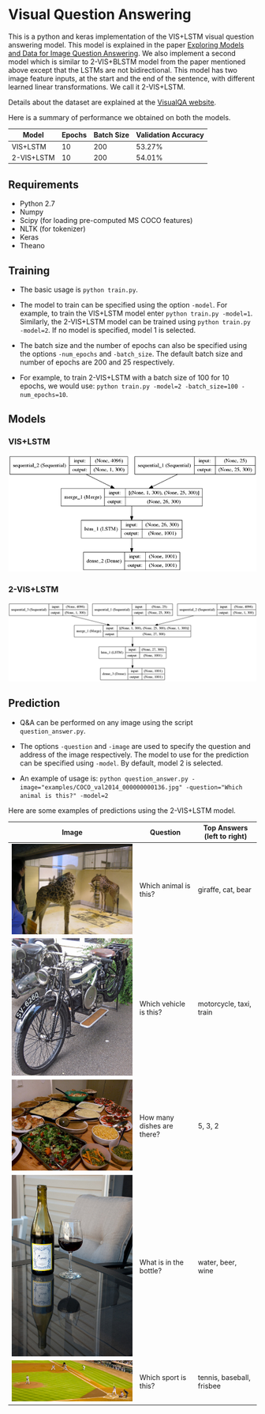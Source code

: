 # Visual Question Answering

This is a python and keras implementation of the VIS+LSTM visual question answering model. This model is explained in the paper [Exploring Models and Data for Image Question Answering](https://arxiv.org/abs/1505.02074). We also implement a second model which is similar to 2-VIS+BLSTM model from the paper mentioned above except that the LSTMs are not bidirectional. 
This model has two image feature inputs, at the start and the end of the sentence, with different learned linear transformations. We call it 2-VIS+LSTM. 

Details about the dataset are explained at the [VisualQA website](http://www.visualqa.org/). 

Here is a summary of performance we obtained on both the models.

| Model      | Epochs | Batch Size | Validation Accuracy |
|------------|--------|------------|---------------------|
| VIS+LSTM   | 10     | 200        | 53.27%              |
| 2-VIS+LSTM | 10     | 200        | 54.01%              |

## Requirements

* Python 2.7
* Numpy
* Scipy (for loading pre-computed MS COCO features)
* NLTK (for tokenizer)
* Keras
* Theano

## Training

* The basic usage is `python train.py`. 

* The model to train can be specified using the option `-model`. For example, to train the VIS+LSTM model enter `python train.py -model=1`. Similarly, the 2-VIS+LSTM model can be trained using `python train.py -model=2`. If no model is specified, model 1 is selected.

* The batch size and the number of epochs can also be specified using the options `-num_epochs` and `-batch_size`. The default batch size and number of epochs are 200 and 25 respectively.

* For example, to train 2-VIS+LSTM with a batch size of 100 for 10 epochs, we would use: `python train.py -model=2 -batch_size=100 -num_epochs=10`.

## Models

### VIS+LSTM

<img src="examples/model1.png">

### 2-VIS+LSTM

<img src="examples/model2.png">

## Prediction

* Q&A can be performed on any image using the script `question_answer.py`.

* The options `-question` and `-image` are used to specify the question and address of the image respectively. The model to use for the prediction can be specified using `-model`. By default, model 2 is selected.

* An example of usage is: `python question_answer.py -image="examples/COCO_val2014_000000000136.jpg" -question="Which animal is this?" -model=2`

Here are some examples of predictions using the 2-VIS+LSTM model.

| Image                                              | Question                   | Top Answers (left to right) |
|----------------------------------------------------|----------------------------|-----------------------------|
| <img src="examples/COCO_val2014_000000000136.jpg"> | Which animal is this?      | giraffe, cat, bear          |
| <img src="examples/COCO_val2014_000000000073.jpg"> | Which vehicle is this?     | motorcycle, taxi, train     |
| <img src="examples/COCO_val2014_000000000196.jpg"> | How many dishes are there? | 5, 3, 2                     |
| <img src="examples/COCO_val2014_000000000283.jpg"> | What is in the bottle?     | water, beer, wine           |
| <img src="examples/COCO_val2014_000000000357.jpg"> | Which sport is this?       | tennis, baseball, frisbee   |

